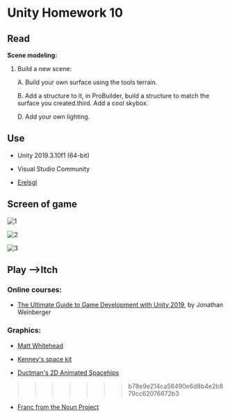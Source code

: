 # Unity Homework 10

  
 ## Read 

**Scene modeling:**

1. Build a new scene:

	A. Build your own surface using the tools terrain.
	
	B. Add a structure to it, in ProBuilder, build a structure to match the surface you created.third. Add a cool skybox.
	
	D. Add your own lighting.
  
## Use

  

- Unity 2019.3.10f1 (64-bit)

- Visual Studio Community

- [Erelsgl](https://github.com/erelsgl-at-ariel/gamedev-5780)

  
## Screen of game 

![1](https://github.com/ShimonMimoun/Homework_10_Game/blob/master/Picture/1.png)

![2](https://github.com/ShimonMimoun/Homework_10_Game/blob/master/Picture/2.png)

![3](https://github.com/ShimonMimoun/Homework_10_Game/blob/master/Picture/3.png)


## Play -->Itch



### Online courses:

* [The Ultimate Guide to Game Development with Unity 2019](https://www.udemy.com/the-ultimate-guide-to-game-development-with-unity/), by Jonathan Weinberger

  

### Graphics:

* [Matt Whitehead](https://ccsearch.creativecommons.org/photos/7fd4a37b-8d1a-4d4c-80a2-4ca4a3839941)

* [Kenney's space kit](https://kenney.nl/assets/space-kit)

* [Ductman's 2D Animated Spacehips](https://assetstore.unity.com/packages/2d/characters/2d-animated-spaceships-96852)

>>>>>>> b78e9e214ca58490e6d8b4e2b879cc62076872b3
* [Franc from the Noun Project](https://commons.wikimedia.org/w/index.php?curid=64661575)
